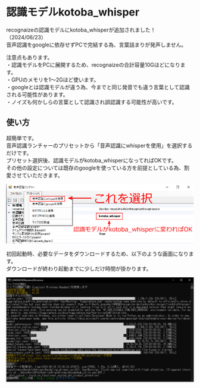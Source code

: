 # 認識モデルkotoba_whisper

recognaizeの認識モデルにkotoba_whisperが追加されました！（2024/06/23）  
音声認識をgoogleに依存せずPCで完結する為、言葉詰まりが発声しません。  

注意点もあります。  
・認識モデルをPCに展開するため、recognaizeの合計容量10Gほどになります。  
・GPUのメモリを1～2Gほど使います。  
・googleとは認識モデルが違う為、今までと同じ発音でも違う言葉として認識される可能性があります。  
・ノイズも何かしらの言葉として認識され誤認識する可能性が高いです。

## 使い方
超簡単です。  
音声認識ランチャーのプリセットから「音声認識にwhisperを使用」を選択するだけです。  
プリセット選択後、認識モデルがkotoba_whisperになってればOKです。    
その他の設定については既存のgoogleを使っている方を前提としている為、割愛させていただきます。  

![_](assets/kotobawhisper_01.png)

初回起動時、必要なデータをダウンロードするため、以下のような画面になります。  
ダウンロードが終わり起動までに少しだけ時間が掛かります。  

![_](assets/kotobawhisper_02.png)


